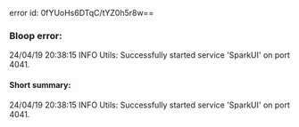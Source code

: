 error id: 0fYUoHs6DTqC/tYZ0h5r8w==
### Bloop error:

24/04/19 20:38:15 INFO Utils: Successfully started service 'SparkUI' on port 4041.
#### Short summary: 

24/04/19 20:38:15 INFO Utils: Successfully started service 'SparkUI' on port 4041.